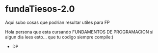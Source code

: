 # fundaTiesos-2.0
Aqui subo cosas que podrian resultar utiles para FP

Hola persona que esta cursando FUNDAMENTOS DE PROGRAMACION si algun dia lees esto... que tu codigo siempre compile:)

- DP
